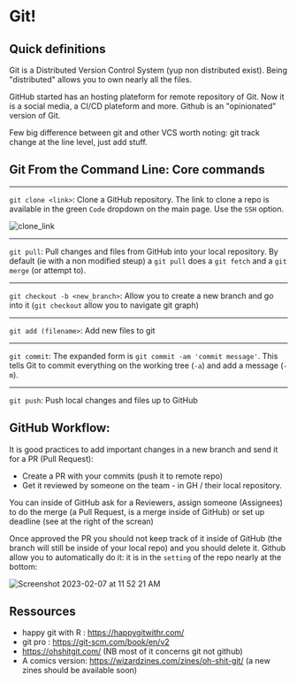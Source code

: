# Git!

## Quick definitions

Git is a Distributed Version Control System (yup non distributed exist). Being "distributed" allows you to own nearly all the files. 

GitHub started has an hosting plateform for remote repository of Git. Now it is a social media, a CI/CD plateform and more. Github is an "opinionated" version of Git. 

Few big difference between git and other VCS worth noting: git track change at the line level, just add stuff. 

## Git From the Command Line: Core commands

---------------------

`git clone <link>`: Clone a GitHub repository. The link to clone a repo is available in the green `Code` dropdown on the main page. Use the `SSH` option.

![clone_link](https://user-images.githubusercontent.com/33400922/137961118-9457bc17-5a54-44ce-a90d-92bdbc2f0704.PNG)

---------------------

`git pull`: Pull changes and files from GitHub into your local repository. By default (ie with a non modified steup) a `git pull` does a `git fetch` and a `git merge` (or attempt to).

---------------------

`git checkout -b <new_branch>`: Allow you to create a new branch and go into it (`git checkout` allow you to navigate git graph)  

---------------------

`git add (filename>`: Add new files to git

---------------------

`git commit`: The expanded form is `git commit -am 'commit message'`. This tells Git to commit everything on the working tree (`-a`) and add a message (`-m`).

---------------------

`git push`: Push local changes and files up to GitHub

## GitHub Workflow:

It is good practices to add important changes in a new branch and send it for a PR (Pull Request): 

- Create a PR with your commits (push it to remote repo) 
- Get it reviewed by someone on the team - in GH / their local repository.
   
You can inside of GitHub ask for a Reviewers, assign someone (Assignees) to do the merge (a Pull Request, is a merge inside of GitHub) or set up deadline (see at the right of the screan)

Once approved the PR you should not keep track of it inside of GitHub (the branch will still be inside of your local repo) and you should delete it. Github allow you to automatically do it: it is in the `setting` of the repo nearly at the bottom:

![Screenshot 2023-02-07 at 11 52 21 AM](https://user-images.githubusercontent.com/31417689/217310697-1a7134e3-c6e9-4f80-b5b3-fc30b684363d.png)


## Ressources 

- happy git with R : https://happygitwithr.com/
- git pro : https://git-scm.com/book/en/v2
- https://ohshitgit.com/ (NB most of it concerns git not github)
- A comics version: https://wizardzines.com/zines/oh-shit-git/ (a new zines should be available soon) 
